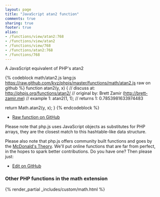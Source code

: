 ```yaml
---
layout: page
title: "JavaScript atan2 function"
comments: true
sharing: true
footer: true
alias:
- /functions/view/atan2:768
- /functions/view/atan2
- /functions/view/768
- /functions/atan2:768
- /functions/768
---
```

<!-- Generated by Rakefile:build -->
A JavaScript equivalent of PHP's atan2

{% codeblock math/atan2.js lang:js https://raw.github.com/kvz/phpjs/master/functions/math/atan2.js raw on github %}
function atan2(y, x) {
  //  discuss at: http://phpjs.org/functions/atan2/
  // original by: Brett Zamir (http://brett-zamir.me)
  //   example 1: atan2(1, 1);
  //   returns 1: 0.7853981633974483

  return Math.atan2(y, x);
}
{% endcodeblock %}

 - [Raw function on GitHub](https://github.com/kvz/phpjs/blob/master/functions/math/atan2.js)

Please note that php.js uses JavaScript objects as substitutes for PHP arrays, they are 
the closest match to this hashtable-like data structure. 

Please also note that php.js offers community built functions and goes by the 
[McDonald's Theory](https://medium.com/what-i-learned-building/9216e1c9da7d). We'll put online 
functions that are far from perfect, in the hopes to spark better contributions. 
Do you have one? Then please just: 

 - [Edit on GitHub](https://github.com/kvz/phpjs/edit/master/functions/math/atan2.js)


### Other PHP functions in the math extension
{% render_partial _includes/custom/math.html %}

